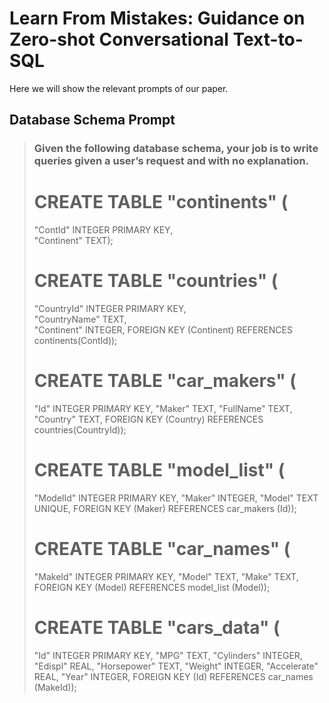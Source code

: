 # Learn From Mistakes: Guidance on Zero-shot Conversational Text-to-SQL

Here we will show the relevant prompts of our paper.

## Database Schema Prompt

> ### Given the following database schema, your job is to write queries given a user’s request and with no explanation. <br/>
> # CREATE TABLE "continents" ( <br/>
> "ContId" INTEGER PRIMARY KEY, <br/>
> "Continent" TEXT); <br/>
> # CREATE TABLE "countries" ( <br/> 
> "CountryId" INTEGER PRIMARY KEY, <br/>
> "CountryName" TEXT, <br/>
> "Continent" INTEGER,
> FOREIGN KEY (Continent) REFERENCES continents(ContId));
> # CREATE TABLE "car\_makers" (
> "Id" INTEGER PRIMARY KEY,
> "Maker" TEXT,
> "FullName" TEXT,
> "Country" TEXT,
> FOREIGN KEY (Country) REFERENCES countries(CountryId));
> # CREATE TABLE "model\_list" (
> "ModelId" INTEGER PRIMARY KEY,
> "Maker" INTEGER,
> "Model" TEXT UNIQUE,
> FOREIGN KEY (Maker) REFERENCES car\_makers (Id));
> # CREATE TABLE "car\_names" (
> "MakeId" INTEGER PRIMARY KEY,
> "Model" TEXT,
> "Make" TEXT,
> FOREIGN KEY (Model) REFERENCES model\_list (Model));
> # CREATE TABLE "cars\_data" (
> "Id" INTEGER PRIMARY KEY,
> "MPG" TEXT,
> "Cylinders" INTEGER,
> "Edispl" REAL,
> "Horsepower" TEXT,
> "Weight" INTEGER,
> "Accelerate" REAL, 
> "Year" INTEGER,
> FOREIGN KEY (Id) REFERENCES car\_names (MakeId));
